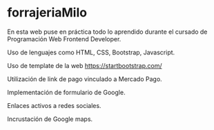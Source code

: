 # forrajeriaMilo

En esta web puse en práctica todo lo aprendido durante el cursado de Programación Web Frontend Developer.

Uso de lenguajes como HTML, CSS, Bootstrap, Javascript.

Uso de template de la web https://startbootstrap.com/

Utilización de link de pago vinculado a Mercado Pago.

Implementación de formulario de Google.

Enlaces activos a redes sociales.

Incrustación de Google maps.
